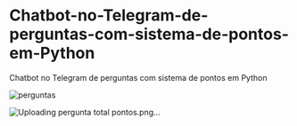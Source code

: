 # Chatbot-no-Telegram-de-perguntas-com-sistema-de-pontos-em-Python
Chatbot no Telegram de perguntas com sistema de pontos em Python

![perguntas](https://github.com/user-attachments/assets/dca7ec2e-8732-47aa-83cc-b8a0338c6d23)


![Uploading pergunta total pontos.png…]()
